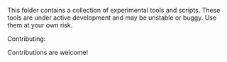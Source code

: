This folder contains a collection of experimental tools and scripts. These tools are under active development and may be unstable or buggy. Use them at your own risk.

Contributing:

Contributions are welcome!
